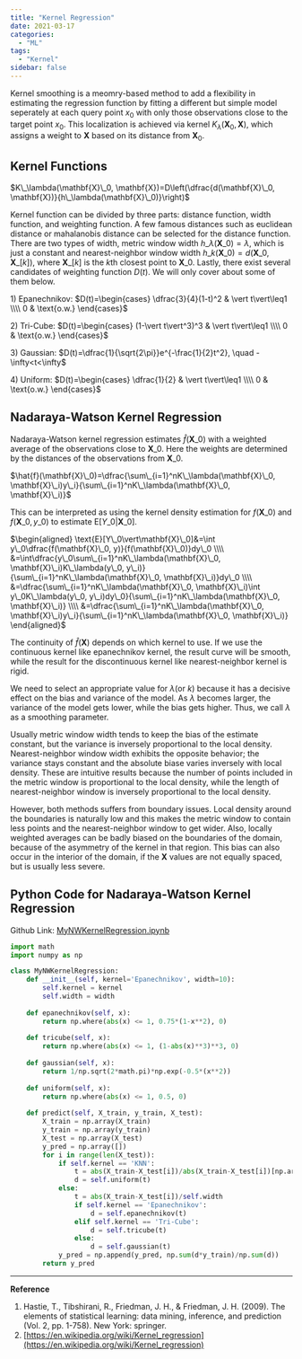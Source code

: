 ```yaml
---
title: "Kernel Regression"
date: 2021-03-17
categories:
  - "ML"
tags:
  - "Kernel"
sidebar: false
---
```


Kernel smoothing is a meomry-based method to add a flexibility in estimating the regression function by fitting a different but simple model seperately at each query point $x_0$ with only those observations close to the target point $x_0$. This localization is achieved via kernel $K_\lambda(\mathbf{X}_0, \mathbf{X})$, which assigns a weight to $\mathbf{X}$ based on its distance from $\mathbf{X}_0$.

## Kernel Functions

$K\_\lambda(\mathbf{X}\_0, \mathbf{X})=D\left(\dfrac{d(\mathbf{X}\_0, \mathbf{X})}{h\_\lambda(\mathbf{X}\_0)}\right)$

Kernel function can be divided by three parts: distance function, width function, and weighting function. A few famous distances such as euclidean distance or mahalanobis distance can be selected for the distance function. There are two types of width, metric window width $h\_\lambda(\mathbf{X}\_0)=\lambda$, which is just a constant and nearest-neighbor window width $h\_k(\mathbf{X}\_0)=d(\mathbf{X}\_0, \mathbf{X}\_{[k]})$, where $\mathbf{X}\_{[k]}$ is the $k$th closest point to $\mathbf{X}\_0$. Lastly, there exist several candidates of weighting function $D(t)$. We will only cover about some of them below.

1\) Epanechnikov: $D(t)=\begin{cases} \dfrac{3}{4}(1-t)^2 & \vert t\vert\leq1 \\\\ 0 & \text{o.w.} \end{cases}$

2\) Tri-Cube: $D(t)=\begin{cases} (1-\vert t\vert^3)^3 & \vert t\vert\leq1 \\\\ 0 & \text{o.w.} \end{cases}$

3\) Gaussian: $D(t)=\dfrac{1}{\sqrt{2\pi}}e^{-\frac{1}{2}t^2}, \quad -\infty<t<\infty$

4\) Uniform: $D(t)=\begin{cases} \dfrac{1}{2} & \vert t\vert\leq1 \\\\ 0 & \text{o.w.} \end{cases}$

## Nadaraya-Watson Kernel Regression

Nadaraya-Watson kernel regression estimates $\hat{f}(\mathbf{X}\_0)$ with a weighted average of the observations close to $\mathbf{X}\_0$. Here the weights are determined by the distances of the observations from $\mathbf{X}\_0$.

$\hat{f}(\mathbf{X}\_0)=\dfrac{\sum\_{i=1}^nK\_\lambda(\mathbf{X}\_0, \mathbf{X}\_i)y\_i}{\sum\_{i=1}^nK\_\lambda(\mathbf{X}\_0, \mathbf{X}\_i)}$

This can be interpreted as using the kernel density estimation for $f(\mathbf{X}\_0)$ and $f(\mathbf{X}\_0, y\_0)$ to estimate $\text{E}[Y\_0\vert\mathbf{X}\_0]$.

$\begin{aligned}
\text{E}[Y\_0\vert\mathbf{X}\_0]&=\int y\_0\dfrac{f(\mathbf{X}\_0, y)}{f(\mathbf{X}\_0)}dy\_0 \\\\
&=\int\dfrac{y\_0\sum\_{i=1}^nK\_\lambda(\mathbf{X}\_0, \mathbf{X}\_i)K\_\lambda(y\_0, y\_i)}{\sum\_{i=1}^nK\_\lambda(\mathbf{X}\_0, \mathbf{X}\_i)}dy\_0 \\\\
&=\dfrac{\sum\_{i=1}^nK\_\lambda(\mathbf{X}\_0, \mathbf{X}\_i)\int y\_0K\_\lambda(y\_0, y\_i)dy\_0}{\sum\_{i=1}^nK\_\lambda(\mathbf{X}\_0, \mathbf{X}\_i)} \\\\
&=\dfrac{\sum\_{i=1}^nK\_\lambda(\mathbf{X}\_0, \mathbf{X}\_i)y\_i}{\sum\_{i=1}^nK\_\lambda(\mathbf{X}\_0, \mathbf{X}\_i)}
\end{aligned}$

The continuity of $\hat{f}(\mathbf{X})$ depends on which kernel to use. If we use the continuous kernel like epanechnikov kernel, the result curve will be smooth, while the result for the discontinuous kernel like nearest-neighbor kernel is rigid.

We need to select an appropriate value for $\lambda$(or $k$) because it has a decisive effect on the bias and variance of the model. As $\lambda$ becomes larger, the variance of the model gets lower, while the bias gets higher. Thus, we call $\lambda$ as a smoothing parameter.

Usually metric window width tends to keep the bias of the estimate constant, but the variance is inversely proportional to the local density. Nearest-neighbor window width exhibits the opposite behavior; the variance stays constant and the absolute biase varies inversely with local density. These are intuitive results because the number of points included in the metric window is proportional to the local density, while the length of nearest-neighbor window is inversely proportional to the local density.

However, both methods suffers from boundary issues. Local density around the boundaries is naturally low and this makes the metric window to contain less points and the nearest-neighbor window to get wider. Also, locally weighted averages can be badly biased on the boundaries of the domain, because of the asymmetry of the kernel in that region. This bias can also occur in the interior of the domain, if the $\mathbf{X}$ values are not equally spaced, but is usually less severe.

## Python Code for Nadaraya-Watson Kernel Regression

Github Link: [MyNWKernelRegression.ipynb](https://github.com/statkwon/ML_Study/blob/master/MyNWKernelRegression.ipynb)

```py
import math
import numpy as np

class MyNWKernelRegression:
    def __init__(self, kernel='Epanechnikov', width=10):
        self.kernel = kernel
        self.width = width
        
    def epanechnikov(self, x):
        return np.where(abs(x) <= 1, 0.75*(1-x**2), 0)
    
    def tricube(self, x):
        return np.where(abs(x) <= 1, (1-abs(x)**3)**3, 0)
    
    def gaussian(self, x):
        return 1/np.sqrt(2*math.pi)*np.exp(-0.5*(x**2))
    
    def uniform(self, x):
        return np.where(abs(x) <= 1, 0.5, 0)
    
    def predict(self, X_train, y_train, X_test):
        X_train = np.array(X_train)
        y_train = np.array(y_train)
        X_test = np.array(X_test)
        y_pred = np.array([])
        for i in range(len(X_test)):
            if self.kernel == 'KNN':
                t = abs(X_train-X_test[i])/abs(X_train-X_test[i])[np.argsort(abs(X_train-X_test[i]))==self.width][0]
                d = self.uniform(t)
            else:
                t = abs(X_train-X_test[i])/self.width
                if self.kernel == 'Epanechnikov':
                    d = self.epanechnikov(t)
                elif self.kernel == 'Tri-Cube':
                    d = self.tricube(t)
                else:
                    d = self.gaussian(t)
            y_pred = np.append(y_pred, np.sum(d*y_train)/np.sum(d))
        return y_pred
```

---

**Reference**

1. Hastie, T., Tibshirani, R., Friedman, J. H., & Friedman, J. H. (2009). The elements of statistical learning: data mining, inference, and prediction (Vol. 2, pp. 1-758). New York: springer.
2. [https://en.wikipedia.org/wiki/Kernel_regression](https://en.wikipedia.org/wiki/Kernel_regression)
